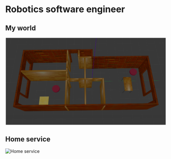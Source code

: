 # Robotics software engineer

## My world
![My world](media/world_home.png)

## Home service
![Home service](media/home_service.gif)
